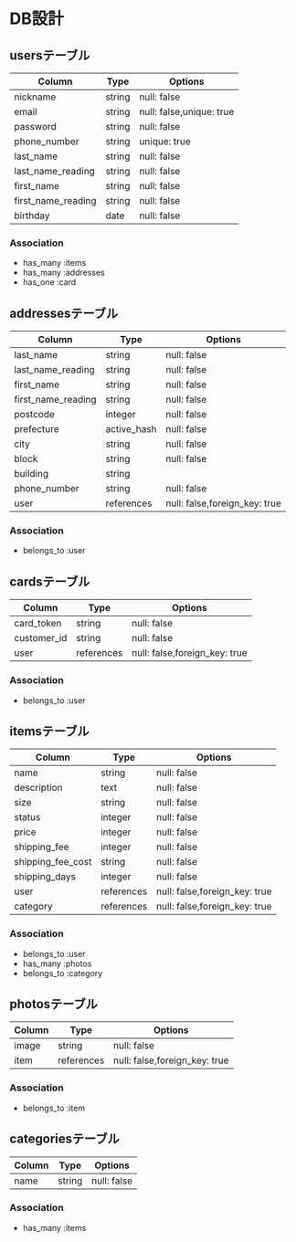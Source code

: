 # DB設計

## usersテーブル
|Column|Type|Options|
|------|----|-------|
|nickname|string|null: false|
|email|string|null: false,unique: true|
|password|string|null: false|
|phone_number|string|unique: true|
|last_name|string|null: false|
|last_name_reading|string|null: false|
|first_name|string|null: false|
|first_name_reading|string|null: false|
|birthday|date|null: false|


### Association
- has_many :items
- has_many :addresses
- has_one :card

## addressesテーブル
|Column|Type|Options|
|------|----|-------|
|last_name|string|null: false|
|last_name_reading|string|null: false|
|first_name|string|null: false|
|first_name_reading|string|null: false|
|postcode|integer|null: false|
|prefecture|active_hash|null: false|
|city|string|null: false|
|block|string|null: false|
|building|string||
|phone_number|string|null: false|
|user|references|null: false,foreign_key: true|

### Association
- belongs_to :user

## cardsテーブル
|Column|Type|Options|
|------|----|-------|
|card_token|string|null: false|
|customer_id|string|null: false|
|user|references|null: false,foreign_key: true|

### Association
- belongs_to :user


## itemsテーブル
|Column|Type|Options|
|------|----|-------|
|name|string|null: false|
|description|text|null: false|
|size|string|null: false|
|status|integer|null: false|
|price|integer|null: false|
|shipping_fee|integer|null: false|
|shipping_fee_cost|string|null: false|
|shipping_days|integer|null: false|
|user|references|null: false,foreign_key: true|
|category|references|null: false,foreign_key: true|

### Association
- belongs_to :user
- has_many :photos
- belongs_to :category



## photosテーブル
|Column|Type|Options|
|------|----|-------|
|image|string|null: false|
|item|references|null: false,foreign_key: true|

### Association
- belongs_to :item


## categoriesテーブル
|Column|Type|Options|
|------|----|-------|
|name|string|null: false|

### Association
- has_many :items

